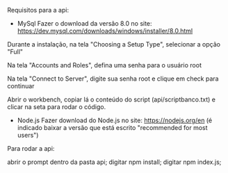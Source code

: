 Requisitos para a api:

- MySql
Fazer o download da versão 8.0 no site:
https://dev.mysql.com/downloads/windows/installer/8.0.html

Durante a instalação, na tela "Choosing a Setup Type", selecionar a opção "Full"

Na tela "Accounts and Roles", defina uma senha para o usuário root

Na tela "Connect to Server", digite sua senha root e clique em check para continuar

Abrir o workbench, copiar lá o conteúdo do script (api/scriptbanco.txt) e clicar na seta para rodar o código.


- Node.js
Fazer download do Node.js no site: https://nodejs.org/en
(é indicado baixar a versão que está escrito "recommended for most users")

Para rodar a api:

abrir o prompt dentro da pasta api;
digitar npm install;
digitar npm index.js;
